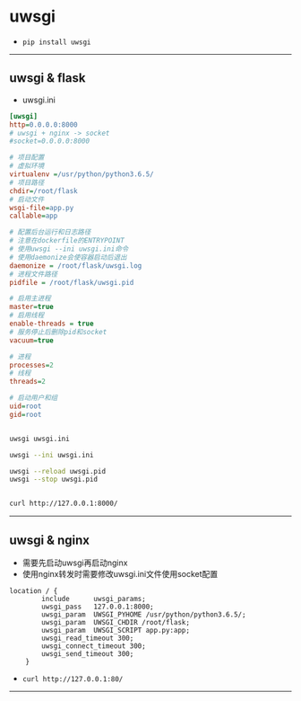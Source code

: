 # uwsgi

- `pip install uwsgi`
---

## uwsgi & flask

- uwsgi.ini
```ini
[uwsgi]
http=0.0.0.0:8000
# uwsgi + nginx -> socket
#socket=0.0.0.0:8000

# 项目配置
# 虚拟环境
virtualenv =/usr/python/python3.6.5/
# 项目路径
chdir=/root/flask
# 启动文件
wsgi-file=app.py
callable=app

# 配置后台运行和日志路径
# 注意在dockerfile的ENTRYPOINT
# 使用uwsgi --ini uwsgi.ini命令
# 使用daemonize会使容器启动后退出
daemonize = /root/flask/uwsgi.log
# 进程文件路径
pidfile = /root/flask/uwsgi.pid

# 启用主进程
master=true
# 启用线程
enable-threads = true
# 服务停止后删除pid和socket
vacuum=true

# 进程
processes=2
# 线程
threads=2

# 启动用户和组
uid=root
gid=root
```

```sh

uwsgi uwsgi.ini

uwsgi --ini uwsgi.ini

uwsgi --reload uwsgi.pid
uwsgi --stop uwsgi.pid


curl http://127.0.0.1:8000/

```
---

## uwsgi & nginx

- 需要先启动uwsgi再启动nginx
- 使用nginx转发时需要修改uwsgi.ini文件使用socket配置

```nginx
location / {
        include      uwsgi_params;
        uwsgi_pass   127.0.0.1:8000;
        uwsgi_param  UWSGI_PYHOME /usr/python/python3.6.5/;
        uwsgi_param  UWSGI_CHDIR /root/flask;
        uwsgi_param  UWSGI_SCRIPT app.py:app;
        uwsgi_read_timeout 300;
        uwsgi_connect_timeout 300;
        uwsgi_send_timeout 300;
    }

```
- `curl http://127.0.0.1:80/`




---